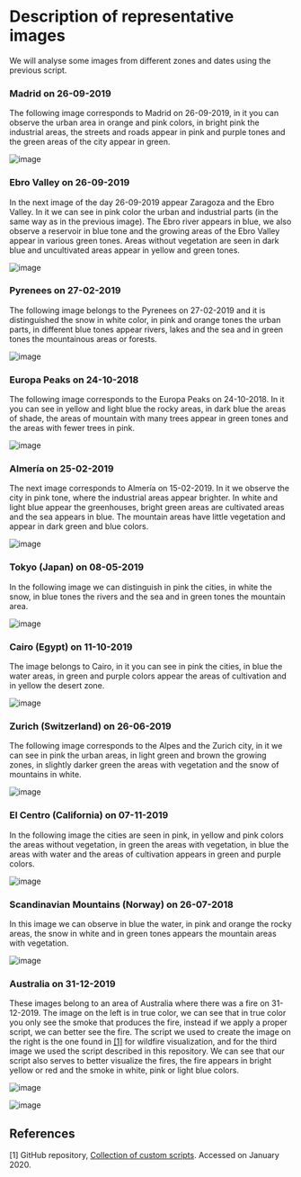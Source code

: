 # Description of representative images

We will analyse some images from different zones and dates using the previous script.

### Madrid on 26-09-2019

The following image corresponds to Madrid on 26-09-2019, in it you can observe the urban area in orange and pink colors, in bright pink the industrial areas, the streets and roads appear in pink and purple tones and the green areas of the city appear in green.

![image](https://github.com/PANOimagen/eobrowser-land-use-visualization/blob/master/examples/Madrid_2019-09-26.jpg?raw=true)

### Ebro Valley on 26-09-2019

In the next image of the day 26-09-2019 appear Zaragoza and the Ebro Valley. In it we can see in pink color the urban and industrial parts (in the same way as in the previous image). The Ebro river appears in blue, we also observe a reservoir in blue tone and the growing areas of the Ebro Valley appear in various green tones. Areas without vegetation are seen in dark blue and uncultivated areas appear in yellow and green tones.

![image](https://github.com/PANOimagen/eobrowser-land-use-visualization/blob/master/examples/Ebro_Valley_2019-09-26.jpg?raw=true)

### Pyrenees on 27-02-2019 

The following image belongs to the Pyrenees on 27-02-2019 and it is distinguished the snow in white color, in pink and orange tones the urban parts, in different blue tones appear rivers, lakes and the sea and in green tones the mountainous areas or forests.

![image](https://github.com/PANOimagen/eobrowser-land-use-visualization/blob/master/examples/Pyrenees_2019-02-27.jpg?raw=true)

### Europa Peaks on 24-10-2018

The following image corresponds to the Europa Peaks on 24-10-2018. In it you can see in yellow and light blue the rocky areas, in dark blue the areas of shade, the areas of mountain with many trees appear in green tones and the areas with fewer trees in pink.

![image](https://github.com/PANOimagen/eobrowser-land-use-visualization/blob/master/examples/Europa_Peaks_2018-10-24.jpg?raw=true)

### Almería on 25-02-2019

The next image corresponds to Almería on 15-02-2019. In it we observe the city in pink tone, where the industrial areas appear brighter. In white and light blue appear the greenhouses, bright green areas are cultivated areas and the sea appears in blue. The mountain areas have little vegetation and appear in dark green and blue colors.

![image](https://github.com/PANOimagen/eobrowser-land-use-visualization/blob/master/examples/Almeria_2019-02-25.jpg?raw=true)

### Tokyo (Japan) on 08-05-2019

In the following image we can distinguish in pink the cities, in white the snow, in blue tones the rivers and the sea and in green tones the mountain area.

![image](https://github.com/PANOimagen/eobrowser-land-use-visualization/blob/master/examples/Tokio_2019-05-08.jpg?raw=true)

### Cairo (Egypt) on 11-10-2019

The image belongs to Cairo, in it you can see in pink the cities, in blue the water areas, in green and purple colors appear the areas of cultivation and in yellow the desert zone.

![image](https://github.com/PANOimagen/eobrowser-land-use-visualization/blob/master/examples/Cairo_2019-10-11.jpg?raw=true)

### Zurich (Switzerland) on 26-06-2019

The following image corresponds to the Alpes and the Zurich city, in it we can see in pink the urban areas, in light green and brown the growing zones, in slightly darker green the areas with vegetation and the snow of mountains in white.

![image](https://github.com/PANOimagen/eobrowser-land-use-visualization/blob/master/examples/Zurich_2019-06-26.jpg?raw=true)

### El Centro (California) on 07-11-2019

In the following image the cities are seen in pink, in yellow and pink colors the areas without vegetation, in green the areas with vegetation, in blue the areas with water and the areas of cultivation appears in green and purple colors.

![image](https://github.com/PANOimagen/eobrowser-land-use-visualization/blob/master/examples/El_Centro_2019-11-07.jpg?raw=true)

### Scandinavian Mountains (Norway) on 26-07-2018

In this image we can observe in blue the water, in pink and orange the rocky areas, the snow in white and in green tones appears the mountain areas with vegetation.

![image](https://github.com/PANOimagen/eobrowser-land-use-visualization/blob/master/examples/Scandinavian_Mountains%20_2018-07-26.jpg?raw=true)

### Australia on 31-12-2019

These images belong to an area of Australia where there was a fire on 31-12-2019. The image on the left is in true color, we can see that in true color you only see the smoke that produces the fire, instead if we apply a proper script, we can better see the fire. The script we used to create the image on the right is the one found in [[1]](#ref1) for wildfire visualization, and for the third image we used the script described in this repository. We can see that our script also serves to better visualize the fires, the fire appears in bright yellow or red and the smoke in white, pink or light blue colors.

![image](https://github.com/PANOimagen/eobrowser-land-use-visualization/blob/master/examples/Australia_2019-12-31.jpg?raw=true)

![image](https://github.com/PANOimagen/eobrowser-land-use-visualization/blob/master/examples/Australia_2019-12-31_Custom.jpg?raw=true)

## References

<a name="ref1"></a>[1] GitHub repository, [Collection of custom scripts](https://github.com/sentinel-hub/custom-scripts). Accessed on January 2020.

